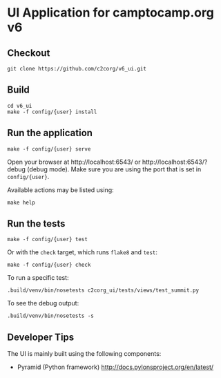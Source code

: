 UI Application for camptocamp.org v6
====================================

Checkout
--------

    git clone https://github.com/c2corg/v6_ui.git

Build
-----

    cd v6_ui
    make -f config/{user} install

Run the application
-------------------

    make -f config/{user} serve

Open your browser at http://localhost:6543/ or http://localhost:6543/?debug (debug mode). Make sure you are
using the port that is set in `config/{user}`.

Available actions may be listed using:

    make help

Run the tests
--------------

    make -f config/{user} test
    
Or with the `check` target, which runs `flake8` and `test`:

    make -f config/{user} check

To run a specific test:

    .build/venv/bin/nosetests c2corg_ui/tests/views/test_summit.py

To see the debug output:

    .build/venv/bin/nosetests -s

Developer Tips
--------------

The UI is mainly built using the following components:
* Pyramid (Python framework) http://docs.pylonsproject.org/en/latest/


